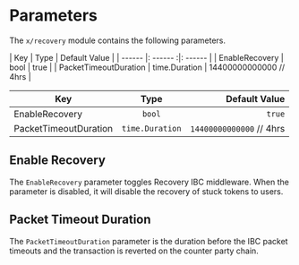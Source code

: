 # Parameters

The `x/recovery` module contains the following parameters.

| Key    | Type     | Default Value |
| ------ |: ------ :|: ------ |
| EnableRecovery | bool | true |
| PacketTimeoutDuration | time.Duration | 14400000000000  // 4hrs |


| Key       | Type    | Default Value     |
| ---------- | :---------------:| -----------------:  |
| EnableRecovery | `bool`         | `true`      |
| PacketTimeoutDuration | `time.Duration`       | `14400000000000`  // 4hrs  |



## Enable Recovery

The `EnableRecovery` parameter toggles Recovery IBC middleware. When the parameter is disabled, it will disable the recovery of stuck tokens to users.

## Packet Timeout Duration

The `PacketTimeoutDuration` parameter is the duration before the IBC packet timeouts and the transaction is reverted on the counter party chain.
